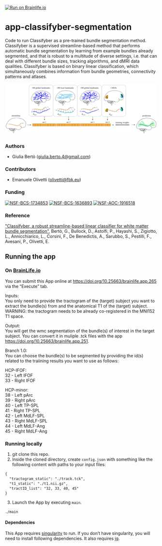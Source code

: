 [![Run on Brainlife.io](https://img.shields.io/badge/Brainlife-bl.app.265-blue.svg)](https://doi.org/10.25663/brainlife.app.265)

# app-classifyber-segmentation
Code to run Classifyber as a pre-trained bundle segmentation method. Classifyber is a supervised streamline-based method that performs automatic bundle segmentation by learning from example bundles already segmented, and that is robust to a multitude of diverse settings, i.e. that can deal with different bundle sizes, tracking algorithms, and dMRI data qualities. Classifyber is based on binary linear classification, which simultaneously combines information from bundle geometries, connectivity patterns and atlases. 

![](graphical_abstract_classifyber.png)

### Authors
- Giulia Bertò (giulia.berto.4@gmail.com)

### Contributors
- Emanuele Olivetti (olivetti@fbk.eu)

### Funding 
[![NSF-BCS-1734853](https://img.shields.io/badge/NSF_BCS-1734853-blue.svg)](https://nsf.gov/awardsearch/showAward?AWD_ID=1734853)
[![NSF-BCS-1636893](https://img.shields.io/badge/NSF_BCS-1636893-blue.svg)](https://nsf.gov/awardsearch/showAward?AWD_ID=1636893)
[![NSF-AOC-1916518](https://img.shields.io/badge/NSF_AOC-1916518-blue.svg)](https://nsf.gov/awardsearch/showAward?AWD_ID=1916518)

### Reference
["Classifyber, a robust streamline-based linear classifier for white matter bundle segmentation"](https://www.biorxiv.org/content/10.1101/2020.02.10.942714v1), Bertò, G., Bullock, D., Astolfi, P., Hayashi, S., Zigiotto, L., Annicchiarico, L., Corsini, F., De Benedictis, A., Sarubbo, S., Pestilli, F., Avesani, P., Olivetti, E. 

## Running the app
### On [BrainLife.io](http://brainlife.io/) 
You can submit this App online at https://doi.org/10.25663/brainlife.app.265 via the “Execute” tab.

Inputs: \
You only need to provide the tractogram of the (target) subject you want to extract the bundle(s) from and the anatomical T1 of the (target) subject. WARNING: the tractogram needs to be already co-registered in the MNI152 T1 space.  

Output: \
You will get the wmc segmentation of the bundle(s) of interest in the target subject. You can convert it in muliple .tck files with the app https://doi.org/10.25663/brainlife.app.251.

Branch 1.0: \
You can choose the bundle(s) to be segmented by providing the id(s) related to the traiining results you want to use as follows: 

HCP-IFOF: \
32 - Left IFOF \
33 - Right IFOF

HCP-minor: \
38 - Left pArc \
39 - Right pArc \
40 - Left TP-SPL \
41 - Right TP-SPL \
42 - Left MdLF-SPL \
43 - Right MdLF-SPL \
44 - Left MdLF-Ang \
45 - Right MdLF-Ang 

### Running locally
1. git clone this repo.
2. Inside the cloned directory, create `config.json` with something like the following content with paths to your input files:
```
{
  "tractogram_static": "./track.tck",
  "t1_static": "./t1.nii.gz",
  "tractID_list": "32, 33, 40, 45"
}
```
3. Launch the App by executing `main`.
```
./main
```

#### Dependencies
This App requires [singularity](https://sylabs.io/singularity/) to run. If you don’t have singularity, you will need to install following dependencies. It also requires [jq](https://stedolan.github.io/jq/).
